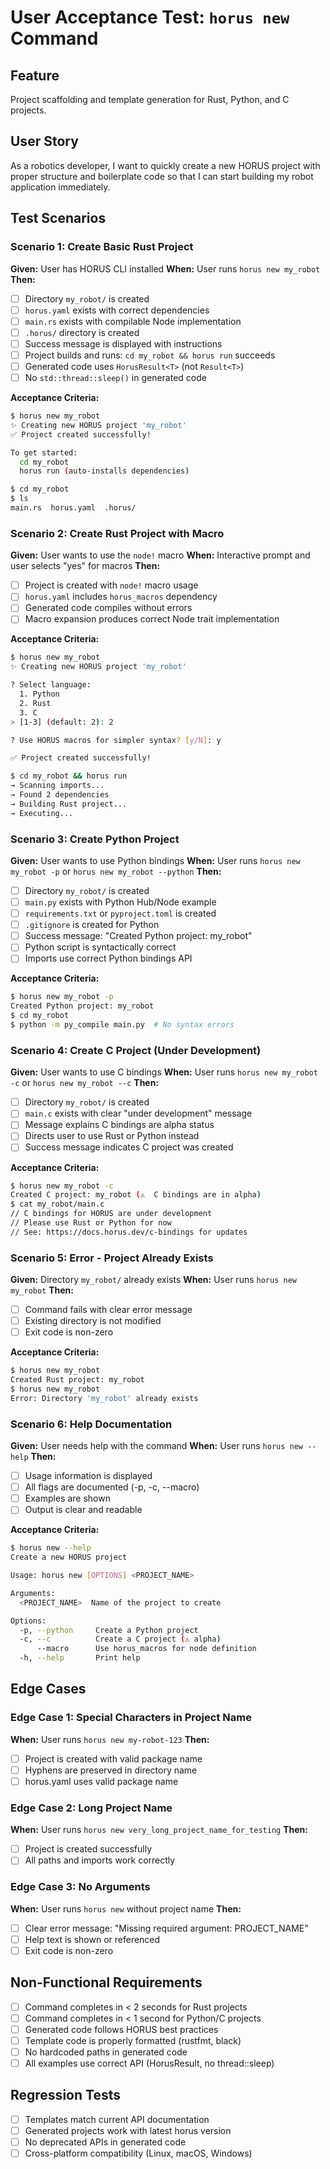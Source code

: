 # User Acceptance Test: `horus new` Command

## Feature
Project scaffolding and template generation for Rust, Python, and C projects.

## User Story
As a robotics developer, I want to quickly create a new HORUS project with proper structure and boilerplate code so that I can start building my robot application immediately.

## Test Scenarios

### Scenario 1: Create Basic Rust Project
**Given:** User has HORUS CLI installed
**When:** User runs `horus new my_robot`
**Then:**
- [ ] Directory `my_robot/` is created
- [ ] `horus.yaml` exists with correct dependencies
- [ ] `main.rs` exists with compilable Node implementation
- [ ] `.horus/` directory is created
- [ ] Success message is displayed with instructions
- [ ] Project builds and runs: `cd my_robot && horus run` succeeds
- [ ] Generated code uses `HorusResult<T>` (not `Result<T>`)
- [ ] No `std::thread::sleep()` in generated code

**Acceptance Criteria:**
```bash
$ horus new my_robot
✨ Creating new HORUS project 'my_robot'
✅ Project created successfully!

To get started:
  cd my_robot
  horus run (auto-installs dependencies)

$ cd my_robot
$ ls
main.rs  horus.yaml  .horus/
```

### Scenario 2: Create Rust Project with Macro
**Given:** User wants to use the `node!` macro
**When:** Interactive prompt and user selects "yes" for macros
**Then:**
- [ ] Project is created with `node!` macro usage
- [ ] `horus.yaml` includes `horus_macros` dependency
- [ ] Generated code compiles without errors
- [ ] Macro expansion produces correct Node trait implementation

**Acceptance Criteria:**
```bash
$ horus new my_robot
✨ Creating new HORUS project 'my_robot'

? Select language:
  1. Python
  2. Rust
  3. C
> [1-3] (default: 2): 2

? Use HORUS macros for simpler syntax? [y/N]: y

✅ Project created successfully!

$ cd my_robot && horus run
→ Scanning imports...
→ Found 2 dependencies
→ Building Rust project...
→ Executing...
```

### Scenario 3: Create Python Project
**Given:** User wants to use Python bindings
**When:** User runs `horus new my_robot -p` or `horus new my_robot --python`
**Then:**
- [ ] Directory `my_robot/` is created
- [ ] `main.py` exists with Python Hub/Node example
- [ ] `requirements.txt` or `pyproject.toml` is created
- [ ] `.gitignore` is created for Python
- [ ] Success message: "Created Python project: my_robot"
- [ ] Python script is syntactically correct
- [ ] Imports use correct Python bindings API

**Acceptance Criteria:**
```bash
$ horus new my_robot -p
Created Python project: my_robot
$ cd my_robot
$ python -m py_compile main.py  # No syntax errors
```

### Scenario 4: Create C Project (Under Development)
**Given:** User wants to use C bindings
**When:** User runs `horus new my_robot -c` or `horus new my_robot --c`
**Then:**
- [ ] Directory `my_robot/` is created
- [ ] `main.c` exists with clear "under development" message
- [ ] Message explains C bindings are alpha status
- [ ] Directs user to use Rust or Python instead
- [ ] Success message indicates C project was created

**Acceptance Criteria:**
```bash
$ horus new my_robot -c
Created C project: my_robot (⚠️  C bindings are in alpha)
$ cat my_robot/main.c
// C bindings for HORUS are under development
// Please use Rust or Python for now
// See: https://docs.horus.dev/c-bindings for updates
```

### Scenario 5: Error - Project Already Exists
**Given:** Directory `my_robot/` already exists
**When:** User runs `horus new my_robot`
**Then:**
- [ ] Command fails with clear error message
- [ ] Existing directory is not modified
- [ ] Exit code is non-zero

**Acceptance Criteria:**
```bash
$ horus new my_robot
Created Rust project: my_robot
$ horus new my_robot
Error: Directory 'my_robot' already exists
```

### Scenario 6: Help Documentation
**Given:** User needs help with the command
**When:** User runs `horus new --help`
**Then:**
- [ ] Usage information is displayed
- [ ] All flags are documented (-p, -c, --macro)
- [ ] Examples are shown
- [ ] Output is clear and readable

**Acceptance Criteria:**
```bash
$ horus new --help
Create a new HORUS project

Usage: horus new [OPTIONS] <PROJECT_NAME>

Arguments:
  <PROJECT_NAME>  Name of the project to create

Options:
  -p, --python     Create a Python project
  -c, --c          Create a C project (⚠️ alpha)
      --macro      Use horus_macros for node definition
  -h, --help       Print help
```

## Edge Cases

### Edge Case 1: Special Characters in Project Name
**When:** User runs `horus new my-robot-123`
**Then:**
- [ ] Project is created with valid package name
- [ ] Hyphens are preserved in directory name
- [ ] horus.yaml uses valid package name

### Edge Case 2: Long Project Name
**When:** User runs `horus new very_long_project_name_for_testing`
**Then:**
- [ ] Project is created successfully
- [ ] All paths and imports work correctly

### Edge Case 3: No Arguments
**When:** User runs `horus new` without project name
**Then:**
- [ ] Clear error message: "Missing required argument: PROJECT_NAME"
- [ ] Help text is shown or referenced
- [ ] Exit code is non-zero

## Non-Functional Requirements

- [ ] Command completes in < 2 seconds for Rust projects
- [ ] Command completes in < 1 second for Python/C projects
- [ ] Generated code follows HORUS best practices
- [ ] Template code is properly formatted (rustfmt, black)
- [ ] No hardcoded paths in generated code
- [ ] All examples use correct API (HorusResult, no thread::sleep)

## Regression Tests

- [ ] Templates match current API documentation
- [ ] Generated projects work with latest horus version
- [ ] No deprecated APIs in generated code
- [ ] Cross-platform compatibility (Linux, macOS, Windows)
